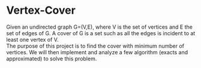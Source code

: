 # Vertex-Cover
Given an undirected graph G=(V,E), where V is the set of vertices and E the set of edges of G. A cover of G is a set such as all the edges is incident to at least one vertex of V.\
The purpose of this project is to find the cover with minimum number of vertices. 
We will then implement and analyze a few algorithm (exacts and approximated) to solve this problem.
